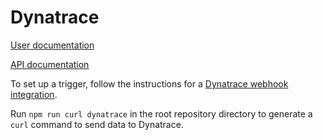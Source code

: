 # Dynatrace

[User documentation](https://example.com)

[API documentation](https://www.dynatrace.com/support/help/extend-dynatrace/dynatrace-api/environment-api/events/post-event/)

To set up a trigger, follow the instructions for a [Dynatrace webhook integration](https://www.dynatrace.com/support/help/setup-and-configuration/integrations/third-party-integrations/problem-notification-systems/webhook-integration/).

Run `npm run curl dynatrace` in the root repository directory to generate a `curl` command to send data to Dynatrace.
